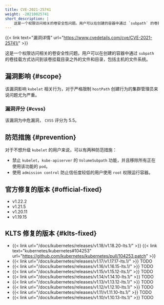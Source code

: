 ```yaml
---
title: CVE-2021-25741
weight: -20210025741
short_description: |
    这是一个权限访问相关的卷安全性问题。用户可以在创建的容器中通过 `subpath` 的卷挂载方式访问到该卷挂载目录之外的文件和目录，包括主机的文件系统。
---
```


{{< link text="漏洞详情" url="https://www.cvedetails.com/cve/CVE-2021-25741/" >}}

这是一个权限访问相关的卷安全性问题。用户可以在创建的容器中通过 `subpath` 的卷挂载方式访问到该卷挂载目录之外的文件和目录，包括主机的文件系统。

## 漏洞影响 {#scope}

该漏洞影响 `kubelet` 相关行为，对于严格限制 `hostPath` 创建行为的集群管理员来说问题尤为严重。

### 漏洞评分 {#cvss}

该漏洞为中危漏洞， `CVSS` 评分为 5.5。

## 防范措施 {#prevention}

对于不想升级 `kubelet` 的用户来说，可以有两种防范措施：
- 禁止 `kubelet`，`kube-apiserver` 的 `VolumeSubpath` 功能，并且移除所有正在使用该功能的 `pod`。
- 使用 `admission control` 防止信任度较低的用户使用 `root` 权限运行容器。

## 官方修复的版本 {#official-fixed}

- v1.22.2
- v1.21.5
- v1.20.11
- v1.19.15

## KLTS 修复的版本 {#klts-fixed}

- {{< link url="/docs/kubernetes/releases/v1.18/v1.18.20-lts.1/" >}} {{< link text="kubernetes/kubernetes#104253" url="https://github.com/kubernetes/kubernetes/pull/104253.patch" >}}
- {{< link url="/docs/kubernetes/releases/v1.17/v1.17.17-lts.1/" >}} TODO
- {{< link url="/docs/kubernetes/releases/v1.16/v1.16.15-lts.1/" >}} TODO
- {{< link url="/docs/kubernetes/releases/v1.15/v1.15.12-lts.1/" >}} TODO
- {{< link url="/docs/kubernetes/releases/v1.14/v1.14.10-lts.1/" >}} TODO
- {{< link url="/docs/kubernetes/releases/v1.13/v1.13.12-lts.1/" >}} TODO
- {{< link url="/docs/kubernetes/releases/v1.12/v1.12.10-lts.1/" >}} TODO
- {{< link url="/docs/kubernetes/releases/v1.11/v1.11.10-lts.1/" >}} TODO
- {{< link url="/docs/kubernetes/releases/v1.10/v1.10.13-lts.1/" >}} TODO
